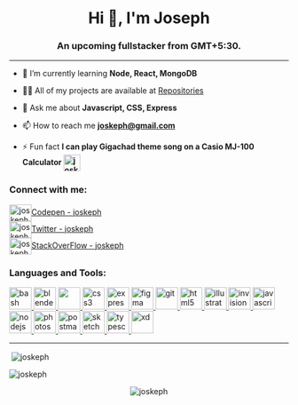 <h1 align="center">Hi 👋, I'm Joseph</h1>
<h3 align="center">An upcoming fullstacker from GMT+5:30.</h3>

<hr>

- 🌱 I’m currently learning **Node, React, MongoDB**

- 👨‍💻 All of my projects are available at
[Repositories](https://github.com/joskeph?tab=repositories)

- 💬 Ask me about **Javascript, CSS, Express**

- 📫 How to reach me **joskeph@gmail.com**

- ⚡ Fun fact **I can play Gigachad theme song on a Casio MJ-100 Calculator <img align="center" src="[https://img.icons8.com/color/480/date-fruit.png](https://imgur.com/ql7zYxd)"
    alt="joskeph" height="30" width="30" />**

<h3 align="left">Connect with me:</h3>
<p align="left">
    <a href="https://codepen.io/joskeph" target="blank"><img align="center"
            src="https://cdn.cdnlogo.com/logos/c/77/codepen-icon.svg"
            alt="joskeph" height="30" width="40" />Codepen - joskeph</a><br>
    <a href="https://twitter.com/joskeph" target="blank"><img align="center"
            src="https://cdn.cdnlogo.com/logos/t/45/twitter.svg"
            alt="joskeph" height="30" width="40" />Twitter - joskeph</a><br>
    <a href="https://stackoverflow.com/users/joskeph" target="blank"><img align="center"
            src="https://cdn.cdnlogo.com/logos/s/63/stack-overflow.svg"
              alt="joskeph" height="30" width="40" />StackOverFlow - joskeph</a>
</p>

<h3 align="left">Languages and Tools:</h3>
<p align="left"> <a href="https://www.gnu.org/software/bash/" target="_blank" rel="noreferrer"> <img
            src="https://www.vectorlogo.zone/logos/gnu_bash/gnu_bash-icon.svg" alt="bash" width="40" height="40" /> </a>
    <a href="https://www.blender.org/" target="_blank" rel="noreferrer"> <img
            src="https://download.blender.org/branding/community/blender_community_badge_white.svg" alt="blender"
            width="40" height="40" /> </a> <a href="https://getbootstrap.com" target="_blank" rel="noreferrer"> <img
            src="https://cdn.jsdelivr.net/gh/devicons/devicon/icons/bootstrap/bootstrap-original-wordmark.svg"
            width="40" height="40" />
    </a> <a href="https://www.w3schools.com/css/" target="_blank" rel="noreferrer"> <img
            src="https://cdn.jsdelivr.net/gh/devicons/devicon/icons/css3/css3-original.svg"
            alt="css3" width="40" height="40" /> </a> <a href="https://expressjs.com" target="_blank" rel="noreferrer">
        <img src="https://encrypted-tbn0.gstatic.com/images?q=tbn:ANd9GcS8aBF0M3m7Vpv5mqUNg9lI8kBHO7ciVIzS0ocCgaJgX2RuFTylhxQh5icCurZpKcLigw&usqp=CAU" height
            alt="express" width="40" height="40" /> </a> <a href="https://www.figma.com/" target="_blank"
        rel="noreferrer"> <img src="https://www.vectorlogo.zone/logos/figma/figma-icon.svg" alt="figma" width="40"
            height="40" /> </a> <a href="https://git-scm.com/" target="_blank" rel="noreferrer"> <img
            src="https://www.vectorlogo.zone/logos/git-scm/git-scm-icon.svg" alt="git" width="40" height="40" /> </a> <a
        href="https://www.w3.org/html/" target="_blank" rel="noreferrer"> <img
            src="https://cdn.jsdelivr.net/gh/devicons/devicon/icons/html5/html5-original.svg"
            alt="html5" width="40" height="40" /> </a> <a href="https://www.adobe.com/in/products/illustrator.html"
        target="_blank" rel="noreferrer"> <img
            src="https://www.vectorlogo.zone/logos/adobe_illustrator/adobe_illustrator-icon.svg" alt="illustrator"
            width="40" height="40" /> </a> <a href="https://www.invisionapp.com/" target="_blank" rel="noreferrer"> <img
            src="https://www.vectorlogo.zone/logos/invisionapp/invisionapp-icon.svg" alt="invision" width="40"
            height="40" /> </a> <a href="https://developer.mozilla.org/en-US/docs/Web/JavaScript" target="_blank"
        rel="noreferrer"> <img
            src="https://cdn.jsdelivr.net/gh/devicons/devicon/icons/javascript/javascript-original.svg"
            alt="javascript" width="40" height="40" /> </a> <a href="https://nodejs.org" target="_blank"
        rel="noreferrer"> <img
            src="https://cdn.jsdelivr.net/gh/devicons/devicon/icons/nodejs/nodejs-original.svg"
            alt="nodejs" width="40" height="40" /> </a> <a href="https://www.photoshop.com/en" target="_blank"
        rel="noreferrer"> <img
            src="https://cdn.jsdelivr.net/gh/devicons/devicon/icons/photoshop/photoshop-line.svg"
            alt="photoshop" width="40" height="40" /> </a> <a href="https://postman.com" target="_blank"
        rel="noreferrer"> <img src="https://www.vectorlogo.zone/logos/getpostman/getpostman-icon.svg" alt="postman"
            width="40" height="40" /> </a> <a href="https://www.sketch.com/" target="_blank" rel="noreferrer"> <img
            src="https://www.vectorlogo.zone/logos/sketchapp/sketchapp-icon.svg" alt="sketch" width="40" height="40" />
    </a> <a href="https://www.typescriptlang.org/" target="_blank" rel="noreferrer"> <img
            src="https://cdn.jsdelivr.net/gh/devicons/devicon/icons/typescript/typescript-original.svg"
            alt="typescript" width="40" height="40" /> </a> <a href="https://www.adobe.com/products/xd.html"
        target="_blank" rel="noreferrer"> <img src="https://cdn.worldvectorlogo.com/logos/adobe-xd.svg" alt="xd"
            width="40" height="40" /> </a> </p>
<hr>
<p>&nbsp;<img align="center"
        src="https://github-readme-stats.vercel.app/api?username=joskeph&show_icons=true&locale=en" alt="joskeph" />
</p>

<p><img align="center" src="https://github-readme-streak-stats.herokuapp.com/?user=joskeph&" alt="joskeph" /></p>

<p align="center"> <img src="https://komarev.com/ghpvc/?username=joskeph&label=Profile%20views&color=0e75b6&style=flat"
        alt="joskeph" /> </p>
